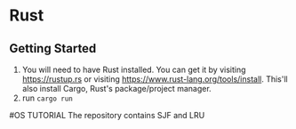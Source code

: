 # Rust 


## Getting Started

1. You will need to have Rust installed. You can get it by visiting https://rustup.rs or visiting https://www.rust-lang.org/tools/install. This'll also install Cargo, Rust's package/project manager.
2. run `cargo run`


#OS TUTORIAL
The repository contains SJF and LRU
